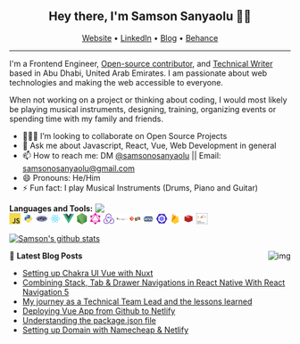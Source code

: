 <h2 align="center"> Hey there, I'm Samson Sanyaolu 👋🏾</h2>
<p align="center">
  <a href="https://react.sosarena.com">Website</a> •
  <a href="https://www.linkedin.com/in/samson-sanyaolu/">LinkedIn</a> •
  <a href="https://blog.sosarena.com">Blog</a> •
  <a href="http://behance.net/sosarenaint">Behance</a>
</p>

---

<!--
**Sosarenaint/Sosarenaint** is a ✨ _special_ ✨ repository because its `README.md` (this file) appears on your GitHub profile.

Here are some ideas to get you started:
-->

I'm a Frontend Engineer, [Open-source contributor](https://github.com/Sosarenaint), and [Technical Writer](https://blog.sosarena.com) based in Abu Dhabi, United Arab Emirates. I am passionate about web technologies and making the web accessible to everyone.

When not working on a project or thinking about coding, I would most likely be playing musical instruments, designing, training, organizing events or spending time with my family and friends.

<!-- **I am currently looking for a software engineer position with an exciting company.** -->

<!-- - 🔭 I’m currently working on ... -->
<!-- - 🌱 I’m currently learning ... -->
<!-- - 🤔 I’m looking for help with ... -->

- 👨🏾‍💻 I’m looking to collaborate on Open Source Projects
- 💬 Ask me about Javascript, React, Vue, Web Development in general
- 📫 How to reach me: DM [@samsonosanyaolu](https://www.linkedin.com/in/samson-sanyaolu/) || Email: samsonosanyaolu@gmail.com
- 😄 Pronouns: He/Him
- ⚡ Fun fact: I play Musical Instruments (Drums, Piano and Guitar)

<a href="https://wakatime.com/@HoukasaurusRex" target="_blank">
  <img src="https://github-readme-stats.vercel.app/api/top-langs/?username=Sosarenaint&layout=compact&theme=radical" align="right" width="350">
</a>


**Languages and Tools:**  
<code><img height="20" src="https://raw.githubusercontent.com/github/explore/80688e429a7d4ef2fca1e82350fe8e3517d3494d/topics/javascript/javascript.png"></code>
<code><img height="20" src="https://raw.githubusercontent.com/github/explore/80688e429a7d4ef2fca1e82350fe8e3517d3494d/topics/python/python.png"></code>
<code><img height="20" src="https://raw.githubusercontent.com/github/explore/80688e429a7d4ef2fca1e82350fe8e3517d3494d/topics/php/php.png"></code>
<code><img height="20" src="https://raw.githubusercontent.com/github/explore/80688e429a7d4ef2fca1e82350fe8e3517d3494d/topics/react/react.png"></code>
<code><img height="20" src="https://raw.githubusercontent.com/github/explore/80688e429a7d4ef2fca1e82350fe8e3517d3494d/topics/vue/vue.png"></code>
<code><img height="20" src="https://raw.githubusercontent.com/github/explore/80688e429a7d4ef2fca1e82350fe8e3517d3494d/topics/nodejs/nodejs.png"></code>
<code><img height="20" src="https://raw.githubusercontent.com/github/explore/5c058a388828bb5fde0bcafd4bc867b5bb3f26f3/topics/graphql/graphql.png"></code>
<code><img height="20" src="https://raw.githubusercontent.com/github/explore/80688e429a7d4ef2fca1e82350fe8e3517d3494d/topics/redux/redux.png"></code>
<code><img height="20" src="https://raw.githubusercontent.com/github/explore/80688e429a7d4ef2fca1e82350fe8e3517d3494d/topics/mongodb/mongodb.png"></code>
<code><img height="20" src="https://raw.githubusercontent.com/github/explore/80688e429a7d4ef2fca1e82350fe8e3517d3494d/topics/git/git.png"></code>
<code><img height="20" src="https://raw.githubusercontent.com/github/explore/80688e429a7d4ef2fca1e82350fe8e3517d3494d/topics/less/less.png"></code>
<code><img height="20" src="https://raw.githubusercontent.com/github/explore/80688e429a7d4ef2fca1e82350fe8e3517d3494d/topics/eslint/eslint.png"></code>
<code><img height="20" src="https://raw.githubusercontent.com/github/explore/80688e429a7d4ef2fca1e82350fe8e3517d3494d/topics/firebase/firebase.png"></code>
<code><img height="20" src="https://raw.githubusercontent.com/github/explore/80688e429a7d4ef2fca1e82350fe8e3517d3494d/topics/redis/redis.png"></code>
<code><img height="20" src="https://raw.githubusercontent.com/github/explore/80688e429a7d4ef2fca1e82350fe8e3517d3494d/topics/styled-components/styled-components.png"></code>

[![Samson's github stats](https://github-readme-stats.vercel.app/api?username=sosarenaint&show_icons=true&title_color=fff&icon_color=79ff97&text_color=9f9f9f&bg_color=151515)](https://github.com/anuraghazra/github-readme-stats)


<img align="right" alt="img" src="https://react.sosarena.com/static/media/me.46fe38dcac1824f4760e.png" width="auto%" height="auto" />

📕 **Latest Blog Posts**
- [Setting up Chakra UI Vue with Nuxt](https://blog.sosarena.com/setting-up-chakra-ui-vue-with-nuxt-268m)
- [Combining Stack, Tab & Drawer Navigations in React Native With React Navigation 5](https://blog.sosarena.com/combining-stack-tab-drawer-navigations-in-react-native-with-react-navigation-5-da)
- [My journey as a Technical Team Lead and the lessons learned](https://blog.sosarena.com/my-journey-as-a-technical-team-lead-and-the-lessons-learned-2ikd)
- [Deploying Vue App from Github to Netlify](https://blog.sosarena.com/deploying-vue-app-from-github-to-netlify-519g)
- [Understanding the package.json file](https://blog.sosarena.com/understanding-the-package-json-file-3fdg)
- [Setting up Domain with Namecheap & Netlify](https://blog.sosarena.com/setting-up-domain-with-namecheap-netlify-1a4d)

